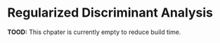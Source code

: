 # Regularized Discriminant Analysis

**TOOD:** This chpater is currently empty to reduce build time.

<!-- We now use the  `Sonar` dataset from the `mlbench` package to explore a new regularization method, **regularized discriminant analysis** (RDA), which combines the LDA and QDA. This is similar to how elastic net combines the ridge and lasso. -->

<!-- ## Sonar Data -->

<!-- ```{r} -->
<!-- # this is a temporary workaround for an issue with glmnet, Matrix, and R version 3.3.3 -->
<!-- # see here: http://stackoverflow.com/questions/43282720/r-error-in-validobject-object-when-running-as-script-but-not-in-console -->
<!-- library(methods) -->
<!-- ``` -->

<!-- ```{r, message = FALSE, warning = FALSE} -->
<!-- library(mlbench) -->
<!-- library(caret) -->
<!-- library(glmnet) -->
<!-- library(klaR) -->
<!-- ``` -->

<!-- ```{r} -->
<!-- data(Sonar) -->
<!-- ``` -->

<!-- ```{r} -->
<!-- #View(Sonar) -->
<!-- ``` -->

<!-- ```{r} -->
<!-- table(Sonar$Class) / nrow(Sonar) -->
<!-- ``` -->

<!-- ```{r} -->
<!-- ncol(Sonar) - 1 -->
<!-- ``` -->

<!-- ## RDA -->

<!-- Regularized discriminant analysis uses the same general setup as LDA and QDA but estimates the covariance in a new way, which combines the covariance of QDA $(\hat{\Sigma}_k)$ with the covariance of LDA $(\hat{\Sigma})$ using a tuning parameter $\lambda$. -->

<!-- $$ -->
<!-- \hat{\Sigma}_k(\lambda) = (1-\lambda)\hat{\Sigma}_k + \lambda \hat{\Sigma} -->
<!-- $$ -->

<!-- Using the `rda()` function from the `klaR` package, which `caret` utilizes, makes an additional modification to the covariance matrix, which also has a tuning parameter $\gamma$. -->

<!-- $$ -->
<!-- \hat{\Sigma}_k(\lambda,\gamma) = (1 -\gamma) \hat{\Sigma}_k(\lambda) + \gamma \frac{1}{p} \text{tr}(\hat{\Sigma}_k(\lambda)) I -->
<!-- $$ -->

<!-- Both $\gamma$ and $\lambda$ can be thought of as mixing parameters, as they both take values between 0 and 1. For the four extremes of $\gamma$ and $\lambda$, the covariance structure reduces to special cases: -->

<!-- - $(\gamma=0, \lambda=0)$: QDA - individual covariance for each group. -->
<!-- - $(\gamma=0, \lambda=1)$: LDA - a common covariance matrix. -->
<!-- - $(\gamma=1, \lambda=0)$: Conditional independent variables - similar to Naive Bayes, but variable variances within group (main diagonal elements) are all equal. -->
<!-- - $(\gamma=1, \lambda=1)$: Classification using euclidean distance - as in previous case, but variances are the same for all groups. Objects are assigned to group with nearest mean. -->


<!-- ## RDA with Grid Search -->

<!-- ```{r} -->
<!-- set.seed(1337) -->
<!-- cv_5_grid = trainControl(method = "cv", number = 5) -->
<!-- ``` -->

<!-- ```{r} -->
<!-- set.seed(1337) -->
<!-- fit_rda_grid = train(Class ~ ., data = Sonar, method = "rda", trControl = cv_5_grid) -->
<!-- fit_rda_grid -->
<!-- ``` -->

<!-- ```{r} -->
<!-- plot(fit_rda_grid) -->
<!-- ``` -->

<!-- ## RDA with Random Search Search -->


<!-- ```{r} -->
<!-- set.seed(1337) -->
<!-- cv_5_rand = trainControl(method = "cv", number = 5, search = "random") -->
<!-- ``` -->

<!-- ```{r} -->
<!-- fit_rda_rand = train(Class ~ ., data = Sonar, method = "rda",  -->
<!--                      trControl = cv_5_rand, tuneLength = 9) -->
<!-- fit_rda_rand -->
<!-- ``` -->

<!-- ```{r} -->
<!-- ggplot(fit_rda_rand) -->
<!-- ``` -->


<!-- ## Comparison to Elastic Net -->

<!-- ```{r} -->
<!-- set.seed(1337) -->
<!-- fit_elnet_grid = train(Class ~ ., data = Sonar, method = "glmnet",  -->
<!--                        trControl = cv_5_grid, tuneLength = 10) -->
<!-- ``` -->

<!-- ```{r} -->
<!-- set.seed(1337) -->
<!-- fit_elnet_int_grid = train(Class ~ . ^ 2, data = Sonar, method = "glmnet",  -->
<!--                            trControl = cv_5_grid, tuneLength = 10) -->
<!-- ``` -->


<!-- ## Results -->

<!-- ```{r} -->
<!-- get_best_result = function(caret_fit) { -->
<!--   best_result = caret_fit$results[as.numeric(rownames(caret_fit$bestTune)), ] -->
<!--   rownames(best_result) = NULL -->
<!--   best_result -->
<!-- } -->
<!-- ``` -->

<!-- ```{r} -->
<!-- knitr::kable(rbind( -->
<!--   get_best_result(fit_rda_grid), -->
<!--   get_best_result(fit_rda_rand))) -->
<!-- ``` -->

<!-- ```{r} -->
<!-- knitr::kable(rbind( -->
<!--   get_best_result(fit_elnet_grid), -->
<!--   get_best_result(fit_elnet_int_grid))) -->

<!-- ``` -->


<!-- ## External Links -->

<!-- - [Random Search for Hyper-Parameter Optimization](http://www.jmlr.org/papers/volume13/bergstra12a/bergstra12a) - Paper justifying random tuning parameter search. -->
<!-- - [Random Hyperparameter Search](https://topepo.github.io/caret/random-hyperparameter-search.html) - Details on random tuning parameter search in `caret`. -->


<!-- ## RMarkdown -->

<!-- The RMarkdown file for this chapter can be found [**here**](17-rda.Rmd). The file was created using `R` version 3.4.1 and the following packages: -->

<!-- - Base Packages, Attached -->

<!-- ```{r, echo = FALSE} -->
<!-- sessionInfo()$basePkgs -->
<!-- ``` -->

<!-- - Additional Packages, Attached -->

<!-- ```{r, echo = FALSE} -->
<!-- names(sessionInfo()$otherPkgs) -->
<!-- ``` -->

<!-- - Additional Packages, Not Attached -->

<!-- ```{r, echo = FALSE} -->
<!-- names(sessionInfo()$loadedOnly) -->
<!-- ``` -->

